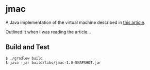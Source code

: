 # jmac

A Java implementation of the virtual machine described in [this article](https://blog.felixangell.com/virtual-machine-in-c).

Outlined it when I was reading the article...

## Build and Test

```console
$ ./gradlew build
$ java -jar build/libs/jmac-1.0-SNAPSHOT.jar
```